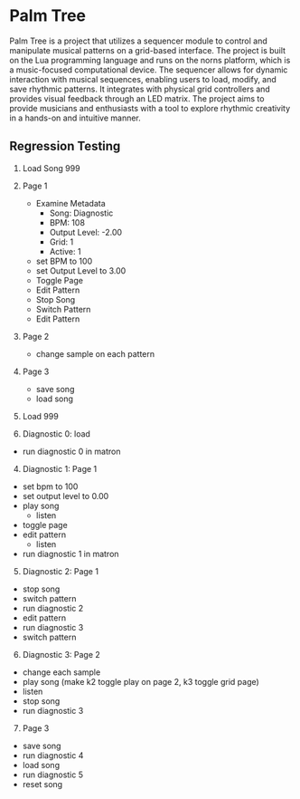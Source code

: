 # Palm Tree

Palm Tree is a project that utilizes a sequencer module to control and manipulate musical patterns on a grid-based interface. The project is built on the Lua programming language and runs on the norns platform, which is a music-focused computational device. The sequencer allows for dynamic interaction with musical sequences, enabling users to load, modify, and save rhythmic patterns. It integrates with physical grid controllers and provides visual feedback through an LED matrix. The project aims to provide musicians and enthusiasts with a tool to explore rhythmic creativity in a hands-on and intuitive manner.

## Regression Testing

1. Load Song 999
2. Page 1
    - Examine Metadata
        - Song: Diagnostic
        - BPM: 108
        - Output Level: -2.00
        - Grid: 1
        - Active: 1
    - set BPM to 100
    - set Output Level to 3.00
    - Toggle Page
    - Edit Pattern
    - Stop Song
    - Switch Pattern
    - Edit Pattern
3. Page 2
    - change sample on each pattern
4. Page 3
    - save song
    - load song



1. Load 999
2. Diagnostic 0: load
  - run diagnostic 0 in matron
4. Diagnostic 1: Page 1
  - set bpm to 100
  - set output level to 0.00
  - play song
     - listen
  - toggle page
  - edit pattern
     - listen
  - run diagnostic 1 in matron
5. Diagnostic 2: Page 1
  - stop song
  - switch pattern 
  - run diagnostic 2
  - edit pattern
  - run diagnostic 3
  - switch pattern
6. Diagnostic 3: Page 2
  - change each sample
  - play song (make k2 toggle play on page 2, k3 toggle grid page)
  - listen
  - stop song
  - run diagnostic 3
7. Page 3
  - save song 
  - run diagnostic 4
  - load song
  - run diagnostic 5
  - reset song